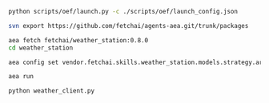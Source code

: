 ``` bash
python scripts/oef/launch.py -c ./scripts/oef/launch_config.json
```
``` bash
svn export https://github.com/fetchai/agents-aea.git/trunk/packages
```
``` bash
aea fetch fetchai/weather_station:0.8.0
cd weather_station
```
``` bash
aea config set vendor.fetchai.skills.weather_station.models.strategy.args.is_ledger_tx False --type bool
```
``` bash
aea run
```
``` bash
python weather_client.py
```
